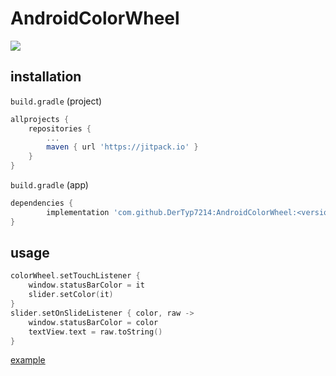 # AndroidColorWheel

[![](https://jitpack.io/v/DerTyp7214/AndroidColorWheel.svg)](https://jitpack.io/#DerTyp7214/AndroidColorWheel)

## installation

`build.gradle` (project)
```gradle
allprojects {
    repositories {
        ...
        maven { url 'https://jitpack.io' }
    }
}
```

`build.gradle` (app)
```gradle
dependencies {
        implementation 'com.github.DerTyp7214:AndroidColorWheel:<version>'
}
```

## usage

```kotlin
colorWheel.setTouchListener {
    window.statusBarColor = it
    slider.setColor(it)
}
slider.setOnSlideListener { color, raw ->
    window.statusBarColor = color
    textView.text = raw.toString()
}
```

[example](https://github.com/DerTyp7214/AndroidColorWheel/blob/master/app/src/main/java/de/dertyp7214/colorwheel/MainActivity.kt)
